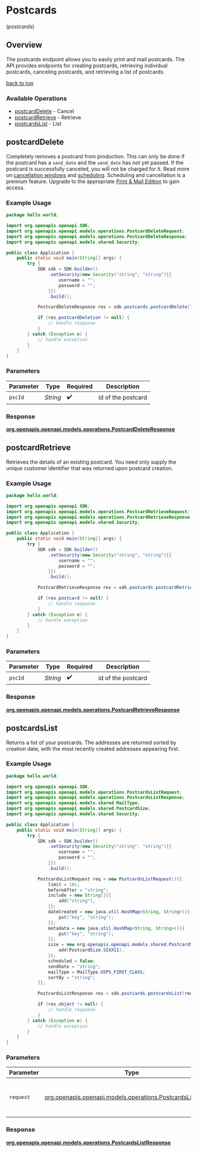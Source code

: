 # Postcards
(*postcards*)

## Overview

The postcards endpoint allows you to easily print and mail postcards. The API provides endpoints for creating postcards,
retrieving individual postcards, canceling postcards, and retrieving a list of postcards.
<div class="back-to-top" ><a href="#" onclick="toTopLink()">back to top</a></div>


### Available Operations

* [postcardDelete](#postcarddelete) - Cancel
* [postcardRetrieve](#postcardretrieve) - Retrieve
* [postcardsList](#postcardslist) - List

## postcardDelete

Completely removes a postcard from production. This can only be done if the postcard has a `send_date` and the `send_date` has not yet passed. If the postcard is successfully canceled, you will not be charged for it. Read more on [cancellation windows](#section/Cancellation-Windows) and [scheduling](#section/Scheduled-Mailings). Scheduling and cancellation is a premium feature. Upgrade to the appropriate <a href="https://dashboard.lob.com/#/settings/editions" target="_blank">Print & Mail Edition</a> to gain access.

### Example Usage

```java
package hello.world;

import org.openapis.openapi.SDK;
import org.openapis.openapi.models.operations.PostcardDeleteRequest;
import org.openapis.openapi.models.operations.PostcardDeleteResponse;
import org.openapis.openapi.models.shared.Security;

public class Application {
    public static void main(String[] args) {
        try {
            SDK sdk = SDK.builder()
                .setSecurity(new Security("string", "string"){{
                    username = "";
                    password = "";
                }})
                .build();

            PostcardDeleteResponse res = sdk.postcards.postcardDelete("string");

            if (res.postcardDeletion != null) {
                // handle response
            }
        } catch (Exception e) {
            // handle exception
        }
    }
}
```

### Parameters

| Parameter          | Type               | Required           | Description        |
| ------------------ | ------------------ | ------------------ | ------------------ |
| `pscId`            | *String*           | :heavy_check_mark: | id of the postcard |


### Response

**[org.openapis.openapi.models.operations.PostcardDeleteResponse](../../models/operations/PostcardDeleteResponse.md)**


## postcardRetrieve

Retrieves the details of an existing postcard. You need only supply the unique customer identifier that was returned upon postcard creation.

### Example Usage

```java
package hello.world;

import org.openapis.openapi.SDK;
import org.openapis.openapi.models.operations.PostcardRetrieveRequest;
import org.openapis.openapi.models.operations.PostcardRetrieveResponse;
import org.openapis.openapi.models.shared.Security;

public class Application {
    public static void main(String[] args) {
        try {
            SDK sdk = SDK.builder()
                .setSecurity(new Security("string", "string"){{
                    username = "";
                    password = "";
                }})
                .build();

            PostcardRetrieveResponse res = sdk.postcards.postcardRetrieve("string");

            if (res.postcard != null) {
                // handle response
            }
        } catch (Exception e) {
            // handle exception
        }
    }
}
```

### Parameters

| Parameter          | Type               | Required           | Description        |
| ------------------ | ------------------ | ------------------ | ------------------ |
| `pscId`            | *String*           | :heavy_check_mark: | id of the postcard |


### Response

**[org.openapis.openapi.models.operations.PostcardRetrieveResponse](../../models/operations/PostcardRetrieveResponse.md)**


## postcardsList

Returns a list of your postcards. The addresses are returned sorted by creation date, with the most recently created addresses appearing first.

### Example Usage

```java
package hello.world;

import org.openapis.openapi.SDK;
import org.openapis.openapi.models.operations.PostcardsListRequest;
import org.openapis.openapi.models.operations.PostcardsListResponse;
import org.openapis.openapi.models.shared.MailType;
import org.openapis.openapi.models.shared.PostcardSize;
import org.openapis.openapi.models.shared.Security;

public class Application {
    public static void main(String[] args) {
        try {
            SDK sdk = SDK.builder()
                .setSecurity(new Security("string", "string"){{
                    username = "";
                    password = "";
                }})
                .build();

            PostcardsListRequest req = new PostcardsListRequest(){{
                limit = 10L;
                beforeAfter = "string";
                include = new String[]{{
                    add("string"),
                }};
                dateCreated = new java.util.HashMap<String, String>(){{
                    put("key", "string");
                }};
                metadata = new java.util.HashMap<String, String>(){{
                    put("key", "string");
                }};
                size = new org.openapis.openapi.models.shared.PostcardSize[]{{
                    add(PostcardSize.SIXX11),
                }};
                scheduled = false;
                sendDate = "string";
                mailType = MailType.USPS_FIRST_CLASS;
                sortBy = "string";
            }};            

            PostcardsListResponse res = sdk.postcards.postcardsList(req);

            if (res.object != null) {
                // handle response
            }
        } catch (Exception e) {
            // handle exception
        }
    }
}
```

### Parameters

| Parameter                                                                                                      | Type                                                                                                           | Required                                                                                                       | Description                                                                                                    |
| -------------------------------------------------------------------------------------------------------------- | -------------------------------------------------------------------------------------------------------------- | -------------------------------------------------------------------------------------------------------------- | -------------------------------------------------------------------------------------------------------------- |
| `request`                                                                                                      | [org.openapis.openapi.models.operations.PostcardsListRequest](../../models/operations/PostcardsListRequest.md) | :heavy_check_mark:                                                                                             | The request object to use for the request.                                                                     |


### Response

**[org.openapis.openapi.models.operations.PostcardsListResponse](../../models/operations/PostcardsListResponse.md)**


